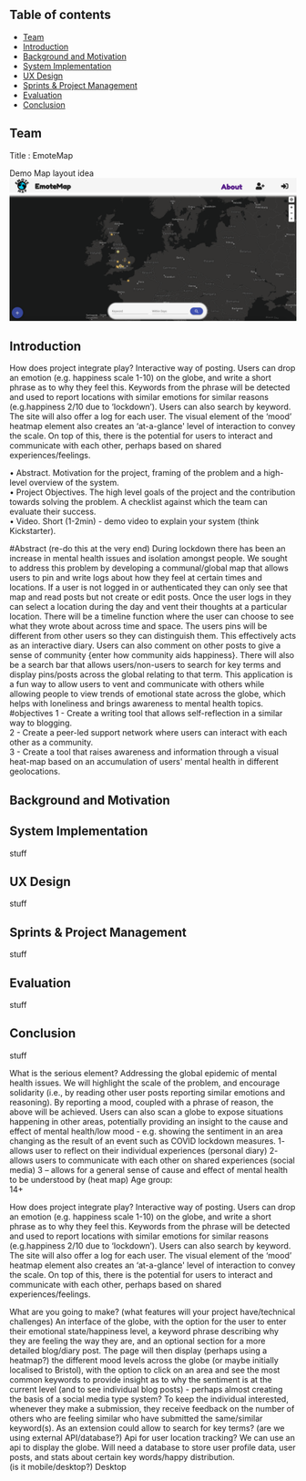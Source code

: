 ## Table of contents
* [Team](#team)
* [Introduction](#intro)
* [Background and Motivation](#backgrnd)
* [System Implementation](#system)
* [UX Design](#uxdesign)
* [Sprints & Project Management](#sprints)
* [Evaluation](#eval)
* [Conclusion](#conc)

<a name="team"></a>
## Team
Title : EmoteMap  

Demo Map layout idea
![Screenshot](screenshot.png)



<a name="intro"></a>
## Introduction
How does project integrate play?
 Interactive way of posting. Users can drop an emotion (e.g. happiness scale 1-10) on the globe, and write a short phrase as to why they feel this. Keywords from the phrase will be detected and used to report locations with similar emotions for similar reasons (e.g.happiness 2/10 due to ‘lockdown’). Users can also search by keyword. The site will also offer a log for each user. The visual element of the ‘mood’ heatmap element also creates an ‘at-a-glance' level of interaction to convey the scale. On top of this, there is the potential for users to interact and communicate with each other, perhaps based on shared experiences/feelings.
 
•	Abstract. Motivation for the project, framing of the problem and a high-level overview of the system.  
 •	Project Objectives. The high level goals of the project and the contribution towards solving the problem. A checklist against which the team can evaluate their success.  
 •	Video. Short (1-2min) - demo video to explain your system (think Kickstarter).

#Abstract
(re-do this at the very end) During lockdown there has been an increase in mental health issues and isolation amongst people. We sought to address this problem by developing a communal/global map that allows users to pin and write logs about how they feel at certain times and locations. If a user is not logged in or authenticated they can only see that map and read posts but not create or edit posts. Once the user logs in they can select a location during the day and vent their thoughts at a particular location. There will be a timeline function where the user can choose to see what they wrote about across time and space. The users pins will be different from other users so they can distinguish them. This effectively acts as an interactive diary. Users can also comment on other posts to give a sense of community {enter how community aids happiness}. There will also be a search bar that allows users/non-users to search for key terms and display pins/posts across the global relating to that term. This application is a fun way to allow users to vent and communicate with others while allowing people to view trends of emotional state across the globe, which helps with loneliness and brings awareness to mental health topics.
#objectives
 1 - Create a writing tool that allows self-reflection in a similar way to blogging.  
 2 - Create a peer-led support network where users can interact with each other as a community.    
 3 - Create a tool that raises awareness and information through a visual heat-map based on an accumulation of users' mental health in different geolocations.


<a name="backgrnd"></a>
## Background and Motivation


<a name="system"></a>
## System Implementation
stuff

<a name="uxdesign"></a>
## UX Design
stuff

<a name="sprints"></a>
## Sprints & Project Management
stuff

<a name="eval"></a>
## Evaluation
stuff

<a name="conc"></a>
## Conclusion
stuff


What is the serious element?
Addressing the global epidemic of mental health issues. We will highlight the scale of the problem, and encourage solidarity (i.e., by reading other user posts reporting similar emotions and reasoning). By reporting a mood, coupled with a phrase of reason, the above will be achieved. Users can also scan a globe to expose situations happening in other areas, potentially providing an insight to the cause and effect of mental health/low mood - e.g. showing the sentiment in an area changing as the result of an event such as COVID lockdown measures.
1- allows user to reflect on their individual experiences (personal diary)
2- allows users to communicate with each other on shared experiences (social media)
3 – allows for a general sense of cause and effect of mental health to be understood by (heat map)
Age group:  
14+

How does project integrate play?
Interactive way of posting. Users can drop an emotion (e.g. happiness scale 1-10) on the globe, and write a short phrase as to why they feel this. Keywords from the phrase will be detected and used to report locations with similar emotions for similar reasons (e.g.happiness 2/10 due to ‘lockdown’). Users can also search by keyword. The site will also offer a log for each user. The visual element of the ‘mood’ heatmap element also creates an ‘at-a-glance' level of interaction to convey the scale. On top of this, there is the potential for users to interact and communicate with each other, perhaps based on shared experiences/feelings.


What are you going to make?
(what features will your project have/technical challenges)
An interface of the globe, with the option for the user to enter their emotional state/happiness level, a keyword phrase describing why they are feeling the way they are, and an optional section for a more detailed blog/diary post. The page will then display (perhaps using a heatmap?) the different mood levels across the globe (or maybe initially localised to Bristol), with the option to click on an area and see the most common keywords to provide insight as to why the sentiment is at the current level (and to see individual blog posts) - perhaps almost creating the basis of a social media type system?
To keep the individual interested, whenever they make a submission, they receive feedback on the number of others who are feeling similar who have submitted the same/similar keyword(s).
As an extension could allow to search for key terms?
(are we using external API/database?)
Api for user location tracking?
We can use an api to display the globe. Will need a database to store user profile data, user posts, and stats about certain key words/happy distribution.  
(is it mobile/desktop?)
Desktop
